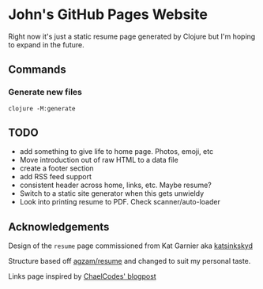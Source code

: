 # John's GitHub Pages Website

Right now it's just a static resume page generated by Clojure but I'm
hoping to expand in the future.


## Commands

### Generate new files

    clojure -M:generate


## TODO
- add something to give life to home page. Photos, emoji, etc
- Move introduction out of raw HTML to a data file
- create a footer section
- add RSS feed support
- consistent header across home, links, etc. Maybe resume?
- Switch to a static site generator when this gets unwieldy
- Look into printing resume to PDF. Check scanner/auto-loader


## Acknowledgements

Design of the `resume` page commissioned from Kat Garnier aka
[katsinkskyd](https://github.com/katsinskyd)

Structure based off [agzam/resume](https://github.com/agzam/resume)
and changed to suit my personal taste.

Links page inspired by [ChaelCodes' blogpost](https://www.chael.codes/2023/10/04/jekyll-links-page.html)
